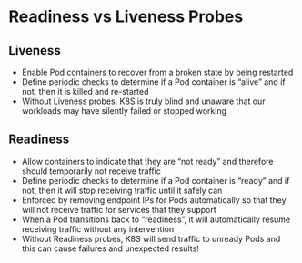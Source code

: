 # Readiness vs Liveness Probes

## Liveness

- Enable Pod containers to recover from a broken state by being restarted
- Define periodic checks to determine if a Pod container is “alive” and if not, then it is killed and re-started
- Without Liveness probes, K8S is truly blind and unaware that our workloads may have silently failed or stopped working 

## Readiness

- Allow containers to indicate that they are “not ready” and therefore should temporarily not receive traffic
- Define periodic checks to determine if a Pod container is “ready” and if not, then it will stop receiving traffic until it safely can
- Enforced by removing endpoint IPs for Pods automatically so that they will not receive traffic for services that they support
- When a Pod transitions back to “readiness”, it will automatically resume receiving traffic without any intervention
- Without Readiness probes, K8S will send traffic to unready Pods and this can cause failures and unexpected results!
